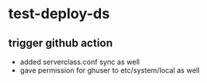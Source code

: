 # test-deploy-ds
## trigger github action

- added serverclass.conf sync as well
- gave permission for ghuser to etc/system/local as well
